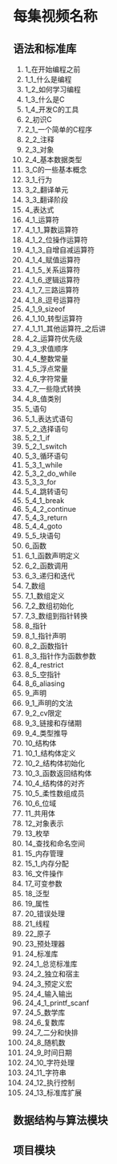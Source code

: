 # 每集视频名称

## 语法和标准库

1. 1_在开始编程之前
2. 1_1_什么是编程
3. 1_2_如何学习编程
4. 1_3_什么是C
5. 1_4_开发C的工具
6. 2_初识C
7. 2_1_一个简单的C程序
8. 2_2_注释
9. 2_3_对象
10. 2_4_基本数据类型
11. 3_C的一些基本概念
12. 3_1_行为
13. 3_2_翻译单元
14. 3_3_翻译阶段
15. 4_表达式
16. 4_1_运算符
17. 4_1_1_算数运算符
18. 4_1_2_位操作运算符
19. 4_1_3_自增自减运算符
20. 4_1_4_赋值运算符
21. 4_1_5_关系运算符
22. 4_1_6_逻辑运算符
23. 4_1_7_三路运算符
24. 4_1_8_逗号运算符
25. 4_1_9_sizeof
26. 4_1_10_转型运算符
27. 4_1_11_其他运算符_之后讲
28. 4_2_运算符优先级
29. 4_3_求值顺序
30. 4_4_整数常量
31. 4_5_浮点常量
32. 4_6_字符常量
33. 4_7_一些隐式转换
34. 4_8_值类别
35. 5_语句
36. 5_1_表达式语句
37. 5_2_选择语句
38. 5_2_1_if
39. 5_2_1_switch
40. 5_3_循环语句
41. 5_3_1_while
42. 5_3_2_do_while
43. 5_3_3_for
44. 5_4_跳转语句
45. 5_4_1_break
46. 5_4_2_continue
47. 5_4_3_return
48. 5_4_4_goto
49. 5_5_块语句
50. 6_函数
51. 6_1_函数声明定义
52. 6_2_函数调用
53. 6_3_递归和迭代
54. 7_数组
55. 7_1_数组定义
56. 7_2_数组初始化
57. 7_3_数组到指针转换
58. 8_指针
59. 8_1_指针声明
60. 8_2_函数指针
61. 8_3_指针作为函数参数
62. 8_4_restrict
63. 8_5_空指针
64. 8_6_aliasing
65. 9_声明
66. 9_1_声明的文法
67. 9_2_cv限定
68. 9_3_链接和存储期
69. 9_4_类型推导
70. 10_结构体
71. 10_1_结构体定义
72. 10_2_结构体初始化
73. 10_3_函数返回结构体
74. 10_4_结构体的对齐
75. 10_5_柔性数组成员
76. 10_6_位域
77. 11_共用体
78. 12_对象表示
79. 13_枚举
80. 14_查找和命名空间
81. 15_内存管理
82. 15_1_内存分配
83. 16_文件操作
84. 17_可变参数
85. 18_泛型
86. 19_属性
87. 20_错误处理
88. 21_线程
89. 22_原子
90. 23_预处理器
91. 24_标准库
92. 24_1_总览标准库
93. 24_2_独立和宿主
94. 24_3_预定义宏
95. 24_4_输入输出
96. 24_4_1_printf_scanf
97. 24_5_数学库
98. 24_6_复数库
99. 24_7_二分和快排
100. 24_8_随机数
101. 24_9_时间日期
102. 24_10_字符处理
103. 24_11_字符串
104. 24_12_执行控制
105. 24_13_标准库扩展

## 数据结构与算法模块

## 项目模块
